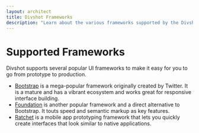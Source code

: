 ```yaml
---
layout: architect
title: Divshot Frameworks
description: "Learn about the various frameworks supported by the Divshot editor."
---
```


# Supported Frameworks

<p class='lead'>Divshot supports several popular UI frameworks to make it easy for you to go from prototype to production.</p>

* [Bootstrap](http://getbootstrap.com) is a mega-popular framework originally created by Twitter. It is a mature and has a vibrant ecosystem and works great for responsive interface building.
* [Foundation](http://foundation.zurb.com/) is another popular framework and a direct alternative to Bootstrap. It touts speed and semantic markup as key features.
* [Ratchet](http://maker.github.io/ratchet/) is a mobile app prototyping framework that lets you quickly create interfaces that look similar to native applications.
